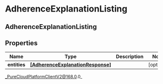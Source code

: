 # AdherenceExplanationListing

## AdherenceExplanationListing

## Properties

|Name | Type | Description | Notes|
|------------ | ------------- | ------------- | -------------|
| **entities** | [**[AdherenceExplanationResponse]**]([AdherenceExplanationResponse]) |  | [optional] |



_PureCloudPlatformClientV2@168.0.0_
